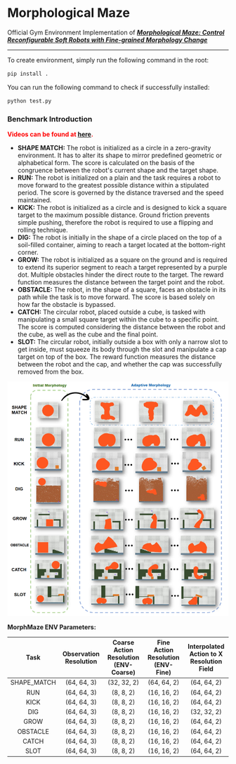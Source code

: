 # Morphological Maze

Official Gym Environment Implementation of ***[Morphological Maze: Control Reconfigurable Soft Robots with Fine-grained Morphology Change](https://morphologicalmaze.github.io/)***

*****

To create environment, simply run the following command in the root:
```python
pip install .
```

You can run the following command to check if successfully installed:
```python
python test.py
```



### Benchmark Introduction

**<font color=red>Videos can be found at [here](https://morphologicalmaze.github.io/).</font>**

- **SHAPE MATCH:** The robot is initialized as a circle in a zero-gravity environment. It has to alter its shape to mirror predefined geometric or alphabetical form. The score is calculated on the basis of the congruence between the robot's current shape and the target shape.
- **RUN:** The robot is initialized on a plain and the task requires a robot to move forward to the greatest possible distance within a stipulated period. The score is governed by the distance traversed and the speed maintained.
- **KICK:** The robot is initialized as a circle and is designed to kick a square target to the maximum possible distance. Ground friction prevents simple pushing, therefore the robot is required to use a flipping and rolling technique.
- **DIG:** The robot is initially in the shape of a circle placed on the top of a soil-filled container, aiming to reach a target located at the bottom-right corner.
- **GROW:** The robot is initialized as a square on the ground and is required to extend its superior segment to reach a target represented by a purple dot. Multiple obstacles hinder the direct route to the target. The reward function measures the distance between the target point and the robot.
- **OBSTACLE:** The robot, in the shape of a square, faces an obstacle in its path while the task is to move forward. The score is based solely on how far the obstacle is bypassed.
- **CATCH:** The circular robot, placed outside a cube, is tasked with manipulating a small square target within the cube to a specific point. The score is computed considering the distance between the robot and the cube, as well as the cube and the final point.
- **SLOT:** The circular robot, initially outside a box with only a narrow slot to get inside, must squeeze its body through the slot and manipulate a cap target on top of the box. The reward function measures the distance between the robot and the cap, and whether the cap was successfully removed from the box.

![](./teaser/teaser.png)

**MorphMaze ENV Parameters:**

|    Task     | Observation Resolution | Coarse Action Resolution (ENV-Coarse) | Fine Action Resolution (ENV-Fine) | Interpolated Action to X Resolution Field |
| :---------: | :--------------------: | :-----------------------------------: | :-------------------------------: | :---------------------------------------: |
| SHAPE_MATCH |      (64, 64, 3)       |              (32, 32, 2)              |            (64, 64, 2)            |                (64, 64, 2)                |
|     RUN     |      (64, 64, 3)       |               (8, 8, 2)               |            (16, 16, 2)            |                (64, 64, 2)                |
|    KICK     |      (64, 64, 3)       |               (8, 8, 2)               |            (16, 16, 2)            |                (64, 64, 2)                |
|     DIG     |      (64, 64, 3)       |               (8, 8, 2)               |            (16, 16, 2)            |                (32, 32, 2)                |
|    GROW     |      (64, 64, 3)       |               (8, 8, 2)               |            (16, 16, 2)            |                (64, 64, 2)                |
|  OBSTACLE   |      (64, 64, 3)       |               (8, 8, 2)               |            (16, 16, 2)            |                (64, 64, 2)                |
|    CATCH    |      (64, 64, 3)       |               (8, 8, 2)               |            (16, 16, 2)            |                (64, 64, 2)                |
|    SLOT     |      (64, 64, 3)       |               (8, 8, 2)               |            (16, 16, 2)            |                (64, 64, 2)                |

